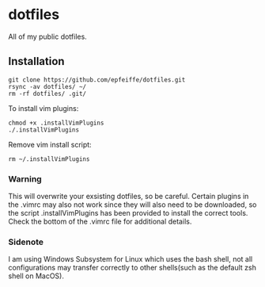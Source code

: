 # dotfiles
All of my public dotfiles.

Installation
------------
```
git clone https://github.com/epfeiffe/dotfiles.git
rsync -av dotfiles/ ~/
rm -rf dotfiles/ .git/
```
To install vim plugins:
```
chmod +x .installVimPlugins
./.installVimPlugins
```
Remove vim install script:
```
rm ~/.installVimPlugins
```

### Warning
This will overwrite your exsisting dotfiles, so be careful. Certain plugins in the .vimrc may also not work since they will also need to be downloaded, so the script .installVimPlugins has been provided to install the correct tools. Check the bottom of the .vimrc file for additional details. 
### Sidenote
I am using Windows Subsystem for Linux which uses the bash shell, not all configurations may transfer correctly to other shells(such as the default zsh shell on MacOS).
